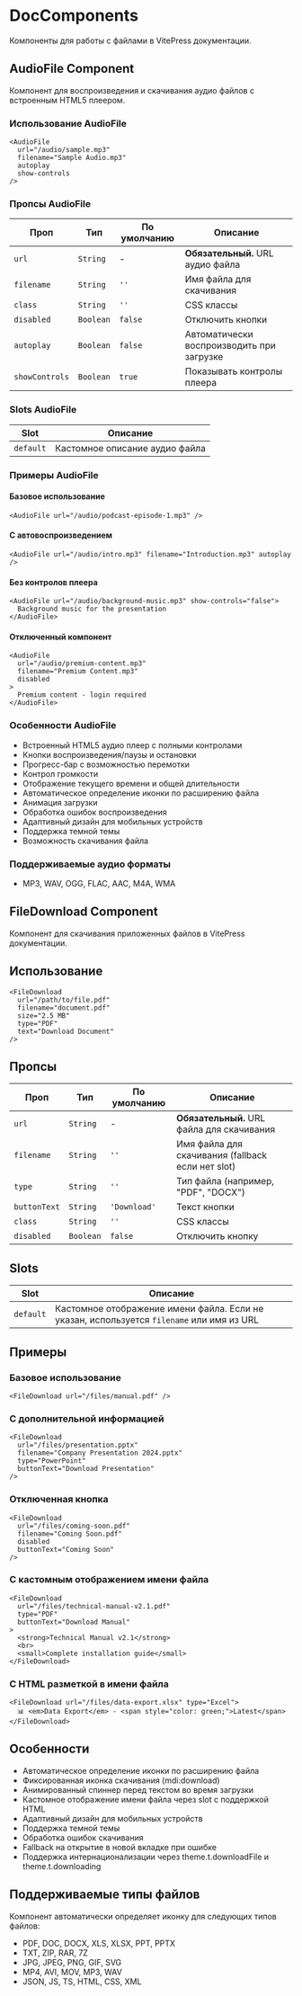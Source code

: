 # DocComponents

Компоненты для работы с файлами в VitePress документации.

## AudioFile Component

Компонент для воспроизведения и скачивания аудио файлов с встроенным HTML5 плеером.

### Использование AudioFile

```vue
<AudioFile
  url="/audio/sample.mp3"
  filename="Sample Audio.mp3"
  autoplay
  show-controls
/>
```

### Пропсы AudioFile

| Проп           | Тип       | По умолчанию | Описание                                  |
| -------------- | --------- | ------------ | ----------------------------------------- |
| `url`          | `String`  | -            | **Обязательный.** URL аудио файла         |
| `filename`     | `String`  | `''`         | Имя файла для скачивания                  |
| `class`        | `String`  | `''`         | CSS классы                                |
| `disabled`     | `Boolean` | `false`      | Отключить кнопки                          |
| `autoplay`     | `Boolean` | `false`      | Автоматически воспроизводить при загрузке |
| `showControls` | `Boolean` | `true`       | Показывать контролы плеера                |

### Slots AudioFile

| Slot      | Описание                       |
| --------- | ------------------------------ |
| `default` | Кастомное описание аудио файла |

### Примеры AudioFile

#### Базовое использование

```vue
<AudioFile url="/audio/podcast-episode-1.mp3" />
```

#### С автовоспроизведением

```vue
<AudioFile url="/audio/intro.mp3" filename="Introduction.mp3" autoplay />
```

#### Без контролов плеера

```vue
<AudioFile url="/audio/background-music.mp3" show-controls="false">
  Background music for the presentation
</AudioFile>
```

#### Отключенный компонент

```vue
<AudioFile
  url="/audio/premium-content.mp3"
  filename="Premium Content.mp3"
  disabled
>
  Premium content - login required
</AudioFile>
```

### Особенности AudioFile

- Встроенный HTML5 аудио плеер с полными контролами
- Кнопки воспроизведения/паузы и остановки
- Прогресс-бар с возможностью перемотки
- Контрол громкости
- Отображение текущего времени и общей длительности
- Автоматическое определение иконки по расширению файла
- Анимация загрузки
- Обработка ошибок воспроизведения
- Адаптивный дизайн для мобильных устройств
- Поддержка темной темы
- Возможность скачивания файла

### Поддерживаемые аудио форматы

- MP3, WAV, OGG, FLAC, AAC, M4A, WMA

## FileDownload Component

Компонент для скачивания приложенных файлов в VitePress документации.

## Использование

```vue
<FileDownload
  url="/path/to/file.pdf"
  filename="document.pdf"
  size="2.5 MB"
  type="PDF"
  text="Download Document"
/>
```

## Пропсы

| Проп         | Тип       | По умолчанию | Описание                                          |
| ------------ | --------- | ------------ | ------------------------------------------------- |
| `url`        | `String`  | -            | **Обязательный.** URL файла для скачивания        |
| `filename`   | `String`  | `''`         | Имя файла для скачивания (fallback если нет slot) |
| `type`       | `String`  | `''`         | Тип файла (например, "PDF", "DOCX")               |
| `buttonText` | `String`  | `'Download'` | Текст кнопки                                      |
| `class`      | `String`  | `''`         | CSS классы                                        |
| `disabled`   | `Boolean` | `false`      | Отключить кнопку                                  |

## Slots

| Slot      | Описание                                                                                  |
| --------- | ----------------------------------------------------------------------------------------- |
| `default` | Кастомное отображение имени файла. Если не указан, используется `filename` или имя из URL |

## Примеры

### Базовое использование

```vue
<FileDownload url="/files/manual.pdf" />
```

### С дополнительной информацией

```vue
<FileDownload
  url="/files/presentation.pptx"
  filename="Company Presentation 2024.pptx"
  type="PowerPoint"
  buttonText="Download Presentation"
/>
```

### Отключенная кнопка

```vue
<FileDownload
  url="/files/coming-soon.pdf"
  filename="Coming Soon.pdf"
  disabled
  buttonText="Coming Soon"
/>
```

### С кастомным отображением имени файла

```vue
<FileDownload
  url="/files/technical-manual-v2.1.pdf"
  type="PDF"
  buttonText="Download Manual"
>
  <strong>Technical Manual v2.1</strong>
  <br>
  <small>Complete installation guide</small>
</FileDownload>
```

### С HTML разметкой в имени файла

```vue
<FileDownload url="/files/data-export.xlsx" type="Excel">
  📊 <em>Data Export</em> - <span style="color: green;">Latest</span>
</FileDownload>
```

## Особенности

- Автоматическое определение иконки по расширению файла
- Фиксированная иконка скачивания (mdi:download)
- Анимированный спиннер перед текстом во время загрузки
- Кастомное отображение имени файла через slot с поддержкой HTML
- Адаптивный дизайн для мобильных устройств
- Поддержка темной темы
- Обработка ошибок скачивания
- Fallback на открытие в новой вкладке при ошибке
- Поддержка интернационализации через theme.t.downloadFile и theme.t.downloading

## Поддерживаемые типы файлов

Компонент автоматически определяет иконку для следующих типов файлов:

- PDF, DOC, DOCX, XLS, XLSX, PPT, PPTX
- TXT, ZIP, RAR, 7Z
- JPG, JPEG, PNG, GIF, SVG
- MP4, AVI, MOV, MP3, WAV
- JSON, JS, TS, HTML, CSS, XML
